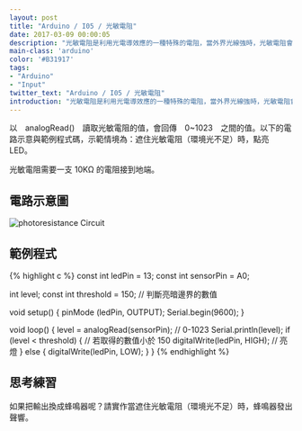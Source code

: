 ```yaml
---
layout: post
title: "Arduino / I05 / 光敏電阻"
date: 2017-03-09 00:00:05
description: "光敏電阻是利用光電導效應的一種特殊的電阻，當外界光線強時，光敏電阻會讀到較大的值；外界光線弱時，會讀到較小的值。"
main-class: 'arduino'
color: '#B31917'
tags:
- "Arduino"
- "Input"
twitter_text: "Arduino / I05 / 光敏電阻"
introduction: "光敏電阻是利用光電導效應的一種特殊的電阻，當外界光線強時，光敏電阻會讀到較大的值；外界光線弱時，會讀到較小的值。"
---
```



以　analogRead()　讀取光敏電阻的值，會回傳　0~1023　之間的值。以下的電路示意與範例程式碼，示範情境為：遮住光敏電阻（環境光不足）時，點亮　LED。

光敏電阻需要一支 10KΩ 的電阻接到地端。

## 電路示意圖

![photoresistance Circuit](/freakhq/assets/img/posts/I05-1.png)


## 範例程式

{% highlight c %}
const int ledPin = 13;
const int sensorPin = A0;

int level;
const int threshold = 150;          // 判斷亮暗邊界的數值

void setup() {
  pinMode (ledPin, OUTPUT);
  Serial.begin(9600);
}

void loop() {
  level = analogRead(sensorPin);    // 0-1023
  Serial.println(level);
  if (level < threshold) {          // 若取得的數值小於 150
    digitalWrite(ledPin, HIGH);     // 亮燈
  } else {
    digitalWrite(ledPin, LOW);
  }
}
{% endhighlight %}

## 思考練習

如果把輸出換成蜂鳴器呢？請實作當遮住光敏電阻（環境光不足）時，蜂鳴器發出聲響。